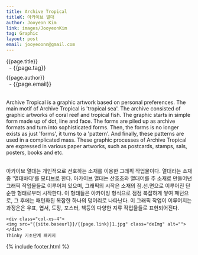 ```yaml
---
title: Archive Tropical
titleK: 아카이브 열대
author: Jooyeon Kim
link: images/JooyeonKim
tag: Graphic
layout: post
email: jooyeoonn@gmail.com
---	
```


<div class="container">

<div class="deDep">
{{page.title}}<br>
<p style="font-size:15px; margin:0px; padding:0px 0px 0px 8px; margin:0px 0px 8px 0px;">- {{page.tag}}</p>
{{page.author}}<br>
<p style="font-size:15px; margin:0px; padding:0px 0px 0px 8px;">- {{page.email}}</p>
</div>

<br>

<div class="det lato">

<!--영문-->

Archive Tropical is a graphic artwork based on personal preferences.
The main motif of Archive Tropical is 'tropical sea'.
The archive consisted of graphic artworks of coral reef and tropical fish. The graphic starts in simple form made up of dot, line and face. The forms are piled up as archive formats and turn into sophisticated forms. Then, the forms is no longer exists as just 'forms', it turns to a 'pattern'. And finally, these patterns are used in a complicated mass. 
These graphic processes of Archive Tropical are expressed in various paper artworks, such as postcards, stamps, sals, posters, books and etc.

<!--영문-->

</div>


<div class="noto">
<!--국문-->

<br>
아카이브 열대는 개인적으로 선호하는 소재를 이용한 그래픽 작업물이다. 열대라는 소재 중 '열대바다'를 모티브로 한다. 아카이브 열대는 산호초와 열대어를 주 소재로 만들어낸 그래픽 작업물들로 이루어져 있으며, 그래픽의 시작은 소재의 점.선.면으로 이루어진 단순한 형태로부터 시작한다. 이 형태들은 아카이빙 형식으로 점점 복잡하게 쌓여 패턴으로, 그 후에는 패턴화된 복잡한 하나의 덩어리로 나타난다. 이 그래픽 작업이 이루어지는 과정은은 우표, 엽서, 도장, 포스터, 책등의 다양한 지류 작업물들로 표현되어진다.

<!--국문-->

</div>

<div class="row noto">
	
	<div class="col-xs-4">
	<img src="{{site.baseurl}}/{{page.link}}1.jpg" class="deImg" alt=""></div>
	Thinky 기초단계 패키지
</div>

	

</div> 

{% include footer.html %}